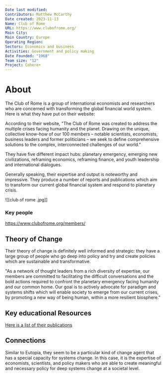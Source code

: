 ```yaml
---
Date last modified: 
Contributors: Matthew McCarthy
Date created: 2023-11-13
Name: Club of Rome
URL: https://www.clubofrome.org/
Main City: 
Main Country: Europe
Operating Region: 
Sectors: Economics and business
Activities: Government and policy making
Date Founded: "1968"
Team size: "12"
Project: Cohere+
---
```


# About 

The Club of Rome is a group of international economists and researchers  who are concerned with transforming the global financial world system. Here is what they have put on their website: 

According to their website, "The Club of Rome was created to address the multiple crises facing humanity and the planet. Drawing on the unique, collective know-how of our 100 members – notable scientists, economists, business leaders and former politicians – we seek to define comprehensive solutions to the complex, 
interconnected challenges of our world."

They have five different impact hubs: planetary emergency, emerging new civilizations, reframing economics, reframing finance, and youth leadership
and international dialogues. 

Generally speaking, their expertise and output is noteworthy and impressive. They produce a number of reports and publications which aim to transform our current global financial system and respond to planetary crisis. 

![[club of rome .jpg]]

### Key people 

 https://www.clubofrome.org/members/

## Theory of Change 

Their theory of change is definitely well informed and strategic: they have a large group of people who go deep into policy and try and create policies which are sustainable and transformative. 

"As a network of thought leaders from a rich diversity of expertise, our members are committed to facilitating the difficult conversations and the bold actions required to confront the planetary emergency facing humanity and our common home. Our goal is to actively advocate for paradigm and systems shifts which will enable society to emerge from our current crises, by promoting a new way of being human, 
within a more resilient biosphere."

## Key educational Resources 

[Here is a list of their publications](https://www.clubofrome.org/publications/?filter=reports-to-cor)

## Connections 

Similar to Eutopia, they seem to be a particular kind of change agent that has a special capacity for systems change. In this case, it is the expertise of economists, scientists, and policy makers who are able to create meaningful and necessary policy for deep systems change at a societal level.

